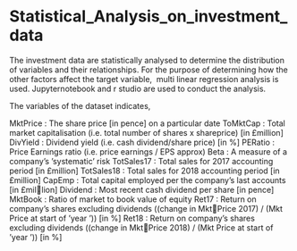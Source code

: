 # Statistical_Analysis_on_investment_data

The investment data are statistically analysed to determine the distribution of variables and their relationships. For the purpose of determining how the other factors affect the target variable,  multi linear regression analysis is used. Jupyternotebook and r studio are used to conduct the analysis.

The variables of the dataset indicates,

MktPrice : The share price [in pence] on a particular date
ToMktCap : Total market capitalisation (i.e. total number of shares x shareprice) [in £million]
DivYield : Dividend yield (i.e. cash dividend/share price) [in %]
PERatio : Price Earnings ratio (i.e. price earnings / EPS approx)
Beta : A measure of a company’s ’systematic’ risk
TotSales17 : Total sales for 2017 accounting period [in £million]
TotSales18 : Total sales for 2018 accounting period [in £million]
CapEmp : Total capital employed per the company’s last accounts [in £million]
Dividend : Most recent cash dividend per share [in pence]
MktBook : Ratio of market to book value of equity
Ret17 : Return on company’s shares excluding dividends ((change in MktPrice 2017) / (Mkt Price at start of ’year ’)) [in %]
Ret18 : Return on company’s shares excluding dividends ((change in MktPrice 2018) / (Mkt Price at start of ’year ’)) [in %]
